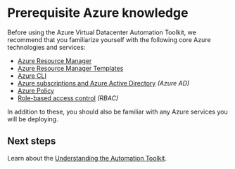 # Prerequisite Azure knowledge

Before using the Azure Virtual Datacenter Automation Toolkit, we recommend that you familiarize yourself with the following core Azure technologies and services:

- [Azure Resource Manager][]
- [Azure Resource Manager Templates][]
- [Azure CLI][]
- [Azure subscriptions and Azure Active Directory](https://docs.microsoft.com/azure/active-directory/active-directory-how-subscriptions-associated-directory) _(Azure AD)_
- [Azure Policy][]
- [Role-based access control][] _(RBAC)_

In addition to these, you should also be familiar with any Azure services you will be deploying.

## Next steps

Learn about the [Understanding the Automation Toolkit](toolkit.md).

<!-- Links -->
[Azure Resource Manager]: https://docs.microsoft.com/azure/azure-resource-manager/resource-group-overview
[Azure Resource Manager Templates]: https://docs.microsoft.com/azure/azure-resource-manager/resource-group-authoring-templates
[Azure CLI]: https://docs.microsoft.com/cli/azure/overview?view=azure-cli-latest
[Azure Policy]: https://docs.microsoft.com/azure/azure-resource-manager/resource-manager-policy
[Role-based access control]: https://docs.microsoft.com/azure/active-directory/role-based-access-control-configure